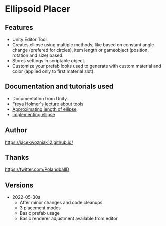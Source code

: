 # Ellipsoid Placer
## Features
- Unity Editor Tool
- Creates ellipse using multiple methods, like based on constant angle change (prefered for circles), item length or gameobject (position, rotation and size) based. 
- Stores settings in scriptable object.
- Customize your prefab looks used to generate with custom material and color (applied only to first material slot).

## Documentation and tutorials used
- Documentation from Unity.
- [Freya Holmer's lecture about tools](https://www.youtube.com/watch?v=pZ45O2hg_30)
- [Approximating length of ellipse](https://www.youtube.com/watch?v=5nW3nJhBHL0)
- [Implementing ellipse](https://www.youtube.com/watch?v=mQKGRoV_jBc)

## Author
https://jacekwozniak12.github.io/

## Thanks
https://twitter.com/PolandballD 

## Versions
- 2022-05-30a
  - After minor changes and code cleanups.
  - 3 placement modes
  - Basic prefab usage
  - Basic renderer adjustment available from editor

